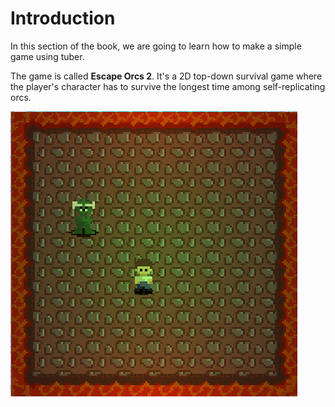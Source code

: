# Introduction

In this section of the book, we are going to learn how to make a simple game using tuber.

The game is called **Escape Orcs 2**. It's a 2D top-down survival game where the player's character has to survive the 
longest time among self-replicating orcs.

![Escape Orcs 2](./img/escape-orcs-2.png)